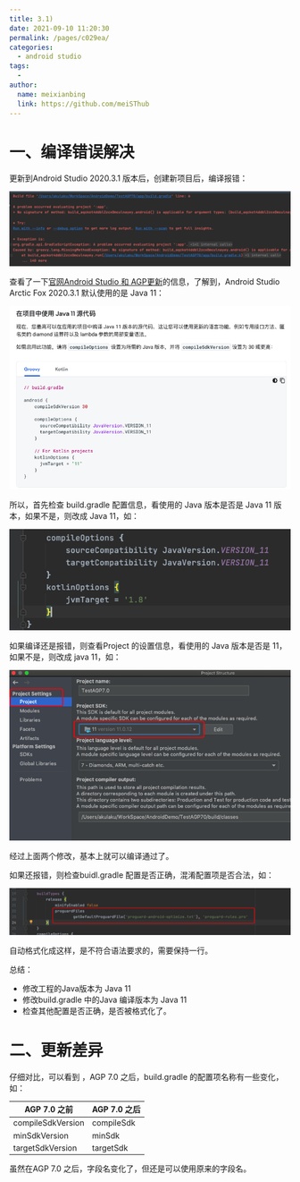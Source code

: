 ```yaml
---
title: 3.1)
date: 2021-09-10 11:20:30
permalink: /pages/c029ea/
categories:
  - android studio
tags:
  - 
author: 
  name: meixianbing
  link: https://github.com/meiSThub
---
```

# 一、编译错误解决

更新到Android Studio 2020.3.1 版本后，创建新项目后，编译报错：

![image-20210910112659573](https://raw.githubusercontent.com/meiSThub/BlogImage/master/2020/image-20210910112659573.png)

查看了一下[官网Android Studio 和 AGP更新](![](https://raw.githubusercontent.com/meiSThub/BlogImage/master/2020/image-20210910112848786.png))的信息，了解到，Android Studio Arctic Fox  2020.3.1 默认使用的是 Java 11：

![image-20210910112848786](https://raw.githubusercontent.com/meiSThub/BlogImage/master/2020/image-20210910112848786.png)

所以，首先检查 build.gradle 配置信息，看使用的 Java 版本是否是 Java 11 版本，如果不是，则改成 Java 11，如：

![image-20210910113234756](https://raw.githubusercontent.com/meiSThub/BlogImage/master/2020/image-20210910113234756.png)

如果编译还是报错，则查看Project 的设置信息，看使用的 Java 版本是否是 11，如果不是，则改成 java 11，如：

![image-20210910112536312](https://raw.githubusercontent.com/meiSThub/BlogImage/master/2020/image-20210910112536312.png)

经过上面两个修改，基本上就可以编译通过了。

如果还报错，则检查buidl.gradle 配置是否正确，混淆配置项是否合法，如：

![image-20210927111857964](https://raw.githubusercontent.com/meiSThub/BlogImage/master/2020/image-20210927111857964.png)

自动格式化成这样，是不符合语法要求的，需要保持一行。

总结：

* 修改工程的Java版本为 Java 11
* 修改build.gradle 中的Java 编译版本为 Java 11
* 检查其他配置是否正确，是否被格式化了。

# 二、更新差异

仔细对比，可以看到 ，AGP 7.0 之后，build.gradle 的配置项名称有一些变化，如：

| AGP 7.0 之前      | AGP 7.0 之后 |
| ----------------- | ------------ |
| compileSdkVersion | compileSdk   |
| minSdkVersion     | minSdk       |
| targetSdkVersion  | targetSdk    |

虽然在AGP 7.0 之后，字段名变化了，但还是可以使用原来的字段名。

